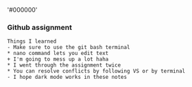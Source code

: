 
'#000000'
### Github assignment
    Things I learned
    - Make sure to use the git bash terminal
    * nano command lets you edit text
    + I'm going to mess up a lot haha
    * I went through the assignment twice
    * You can resolve conflicts by following VS or by terminal
    - I hope dark mode works in these notes
